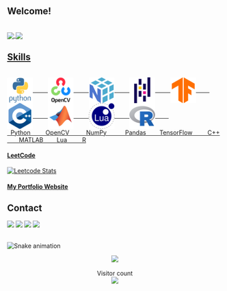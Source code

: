 ## Welcome!
</br>

 <div>
  <a href="https://github.com/lorcan2440">
   <img align="center" height="170" src="https://github-readme-stats.vercel.app/api/top-langs/?username=lorcan2440&layout=compact&langs_count=8&theme=dracula"/>
  <img align="center" src="https://github-readme-stats.vercel.app/api?username=lorcan2440&show_icons=true&theme=dracula&include_all_commits=true&count_private=true&hide=issues"/>
</div>
 
 ## Skills
<div style="display: inline_block"><br>
  <img align="center" alt="Python" height="60" width="60" src="https://raw.githubusercontent.com/devicons/devicon/master/icons/python/python-original-wordmark.svg">
 &nbsp;&nbsp;&nbsp;&nbsp;&nbsp;&nbsp;&nbsp;
 
  <img align="center" alt="OpenCV" height="60" width="60" src="https://raw.githubusercontent.com/devicons/devicon/master/icons/opencv/opencv-original-wordmark.svg">
  &nbsp;&nbsp;&nbsp;&nbsp;&nbsp;&nbsp;&nbsp;
 
   <img align="center" alt="NumPy" height="60" width="60" src="https://raw.githubusercontent.com/devicons/devicon/master/icons/numpy/numpy-original.svg">
 &nbsp;&nbsp;&nbsp;&nbsp;&nbsp;&nbsp;&nbsp;
 
   <img align="center" alt="Pandas" height="60" width="60" src="https://raw.githubusercontent.com/devicons/devicon/master/icons/pandas/pandas-original.svg">
 &nbsp;&nbsp;&nbsp;&nbsp;&nbsp;&nbsp;&nbsp;
 
  <img align="center" alt="TensorFlow" height="60" width="60" src="https://raw.githubusercontent.com/devicons/devicon/master/icons/tensorflow/tensorflow-original.svg">
 &nbsp;&nbsp;&nbsp;&nbsp;&nbsp;&nbsp;&nbsp;
 
  <img align="center" alt="C++" height="60" width="60" src="https://raw.githubusercontent.com/devicons/devicon/master/icons/cplusplus/cplusplus-original.svg">
 &nbsp;&nbsp;&nbsp;&nbsp;&nbsp;&nbsp;&nbsp;
 
  <img align="center" alt="MATLAB" height="60" width="60" src="https://raw.githubusercontent.com/devicons/devicon/master/icons/matlab/matlab-original.svg">
 &nbsp;&nbsp;&nbsp;&nbsp;&nbsp;&nbsp;&nbsp;
 
  <img align="center" alt="Lua" height="60" width="60" src="https://raw.githubusercontent.com/devicons/devicon/master/icons/lua/lua-original.svg">
 &nbsp;&nbsp;&nbsp;&nbsp;&nbsp;&nbsp;&nbsp;

  <img align="center" alt="R" height="60" width="60" src="https://raw.githubusercontent.com/devicons/devicon/master/icons/r/r-original.svg">
 &nbsp;&nbsp;&nbsp;&nbsp;&nbsp;&nbsp;&nbsp;
</div>
&nbsp; Python 
&nbsp;&nbsp;&nbsp;&nbsp;&nbsp;&nbsp;&nbsp; OpenCV 
&nbsp;&nbsp;&nbsp;&nbsp;&nbsp;&nbsp;&nbsp;&nbsp; NumPy 
&nbsp;&nbsp;&nbsp;&nbsp;&nbsp;&nbsp;&nbsp;&nbsp;&nbsp; Pandas 
&nbsp;&nbsp;&nbsp;&nbsp;&nbsp;&nbsp; TensorFlow 
&nbsp;&nbsp;&nbsp;&nbsp;&nbsp;&nbsp;&nbsp; C++ 
&nbsp;&nbsp;&nbsp;&nbsp;&nbsp;&nbsp; MATLAB 
&nbsp;&nbsp;&nbsp;&nbsp;&nbsp;&nbsp; Lua 
&nbsp;&nbsp;&nbsp;&nbsp;&nbsp;&nbsp;&nbsp; R
  
</br>

#### LeetCode

![Leetcode Stats](https://leetcard.jacoblin.cool/Nick2440?ext=heatmap)

#### My [Portfolio Website](https://lorcan.netlify.app/)

## Contact 
<div> 
  <a href="https://www.linkedin.com/in/lorcan-nicholls-a703821b7/" target="https://www.linkedin.com/in/lorcan-nicholls-a703821b7/"><img src="https://img.shields.io/badge/-LinkedIn-%230077B5?style=for-the-badge&logo=linkedin&logoColor=white" target="https://www.linkedin.com/in/lorcan-nicholls-a703821b7/"></a>
  <a href="https://twitter.com/Nick_2440" target="https://twitter.com/Nick_2440"><img src="https://img.shields.io/badge/-Twitter-%23EA4335?style=for-the-badge&logo=twitter&logoColor=white" target="https://twitter.com/Nick_2440"></a>
  <a href="https://youtube.com/@Nxck2440" target="https://youtube.com/@Nxck2440"><img src="https://img.shields.io/badge/-YouTube-%23E4405F?style=for-the-badge&logo=youtube&logoColor=white" target="https://youtube.com/@Nxck2440"></a>
  <a href="mailto: lnick2440@gmail.com"><img src="https://img.shields.io/badge/-Gmail-%23333?style=for-the-badge&logo=gmail&logoColor=white" target="mailto: lnick2440@gmail.com"></a>
 </br>
</br>
 
![Snake animation](https://github.com/lorcan2440/lorcan2440/blob/output/github-contribution-grid-snake.svg)

<p align="center">
  <img width="1000" src="https://media1.giphy.com/media/v1.Y2lkPTc5MGI3NjExOGJjMWM2YzBhYjdiYmMxOTI5MWQyMzEwYzA5ODdlYzBhNmVkYTk1YiZjdD1n/3otPozPLVOFHlhnAXK/giphy.gif">
</p>

<p align="center">
  Visitor count<br>
  <img src="https://profile-counter.glitch.me/lorcan2440/count.svg" />
</p>

</div>
